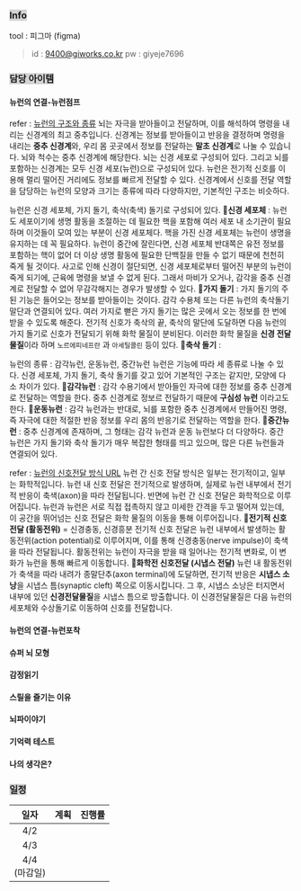 
### <span style="background:lightgray">Info</span>
tool : 피그마 (figma)
> id : 9400@giworks.co.kr
> pw : giyeje7696

### <span style="background:lightgray">담당 아이템</span>

#### 뉴런의 연결-뉴런점프

refer : [뉴런의 구조와 종류](https://blog.naver.com/moeblog/220446698924)
뇌는 자극을 받아들이고 전달하며, 이를 해석하여 명령을 내리는 신경계의 최고 중추입니다. 신경계는 정보를 받아들이고 반응을 결정하며 명령을 내리는 **중추 신경계**와, 우리 몸 곳곳에서 정보를 전달하는 **말초 신경계**로 나눌 수 있습니다.
뇌와 척수는 중추 신경계에 해당한다. 뇌는 신경 세포로 구성되어 있다. 그리고 뇌를 포함하는 신경계는 모두 신경 세포(뉴런)으로 구성되어 있다.
뉴런은 전기적 신호를 이용해 멀리 떨어진 거리에도 정보를 빠르게 전달할 수 있다. 신경계에서 신호를 전달 역할을 담당하는 뉴런의 모양과 크기는 종류에 따라 다양하지만, 기본적인 구조는 비슷하다.

뉴런은 신경 세포체, 가지 돌기, 축삭(축색) 돌기로 구성되어 있다. 
🔹**신경 세포체** : 
	뉴런도 세포이기에 생명 활동을 조절하는 데 필요한 핵을 포함해 여러 세포 내 소기관이 필요하며 이것들이 모여 있는 부분이 신경 세포체다. 핵을 가진 신경 세포체는 뉴런이 생명을 유지하는 데 꼭 필요하다. 뉴런이 중간에 잘린다면, 신경 세포체 반대쪽은 유전 정보를 포함하는 핵이 없어 더 이상 생명 활동에 필요한 단백질을 만들 수 없기 때문에 천천히 죽게 될 것이다.
	사고로 인해 신경이 절단되면, 신경 세포체로부터 떨어진 부분의 뉴런이 죽게 되기에, 근육에 명령을 보낼 수 없게 된다. 그래서 마비가 오거나, 감각을 중추 신경계로 전달할 수 없어 무감각해지는 경우가 발생할 수 있다.
🔹**가지 돌기** :
	가지 돌기의 주된 기능은 들어오는 정보를 받아들이는 것이다. 감각 수용체 또는 다른 뉴런의 축삭돌기 말단과 연결되어 있다. 여러 가지로 뻗은 가지 돌기는 많은 곳에서 오는 정보를 한 번에 받을 수 있도록 해준다.
	전기적 신호가 축삭의 끝, 축삭의 말단에 도달하면 다음 뉴런의 가지 돌기로 신호가 전달되기 위해 화학 물질이 분비된다. 이러한 화학 물질을 **신경 전달 물질**이라 하며 `노르에피네프란` 과 `아세틸콜린` 등이 있다.
🔹**축삭 돌기** :
	

뉴런의 종류 : 감각뉴런, 운동뉴런, 중간뉴런
뉴런은 기능에 따라 세 종류로 나눌 수 있다. 신경 세포체, 가지 돌기, 축삭 돌기를 갖고 있어 기본적인 구조는 같지만, 모양에 다소 차이가 있다.
🔹**감각뉴런** :
	감각 수용기에서 받아들인 자극에 대한 정보를 중추 신경계로 전달하는 역할을 한다. 중추 신경계로 정보르 전달하기 때문에 **구심성 뉴런** 이라고도 한다.
🔹**운동뉴런** :
	감각 뉴런과는 반대로, 뇌를 포함한 중추 신경계에서 만들어진 명령, 즉 자극에 대한 적절한 반응 정보를 우리 몸의 반응기로 전달하는 역할을 한다.
🔹**중간뉴런** :
	중추 신경계에 존재하며, 그 형태는 감각 뉴런과 운동 뉴런보다 더 다양하다. 중간 뉴런은 가지 돌기와 축삭 돌기가 매우 복잡한 형태를 띄고 있으며, 많은 다른 뉴런들과 연결되어 있다.

refer : [뉴런의 신호전달 방식 URL](https://blog.naver.com/koomh09/90114251267)
뉴런 간 신호 전달 방식은 일부는 전기적이고, 일부는 화학적입니다.
뉴런 내 신호 전달은 전기적으로 발생하며, 실제로 뉴런 내부에서 전기적 반응이 축색(axon)을 따라 전달됩니다. 반면에 뉴런 간 신호 전달은 화학적으로 이루어집니다.
뉴런과 뉴런은 서로 직접 접촉하지 않고 미세한 간격을 두고 떨어져 있는데, 이 공간을 뛰어넘는 신호 전달은 화학 물질의 이동을 통해 이루어집니다.
🔹**전기적 신호전달 (활동전위)**
	= 신경충동, 신경흥분
	전기적 신호 전달은 뉴런 내부에서 발생하는 활동전위(action potential)로 이루어지며, 이를 통해 신경충동(nerve impulse)이 축색을 따라 전달됩니다. 활동전위는 뉴런이 자극을 받을 때 일어나는 전기적 변화로, 이 변화가 뉴런을 통해 빠르게 이동합니다.
🔹**화학전 신호전달 (시냅스 전달)**
	뉴런 내 활동전위가 축색을 따라 내려가 종말단추(axon terminal)에 도달하면, 전기적 반응은 **시냅스 소낭**을 시냅스 틈(synaptic cleft) 쪽으로 이동시킵니다.
	그 후, 시냅스 소낭은 터지면서 내부에 있던 **신경전달물질**을 시냅스 틈으로 방출합니다. 이 신경전달물질은 다음 뉴런의 세포체와 수상돌기로 이동하여 신호를 전달합니다.
#### 뉴런의 연결-뉴런포착


#### 슈퍼 뇌 모형


#### 감정읽기


#### 스릴을 즐기는 이유


#### 뇌파이야기


#### 기억력 테스트


#### 나의 생각은?


### <span style="background:lightgray">일정</span>

|      일자       | 계획  | 진행률 |
| :-----------: | :-- | :-: |
|      4/2      |     |     |
|      4/3      |     |     |
| 4/4 <br>(마감일) |     |     |

